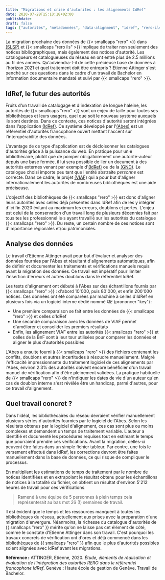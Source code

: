 ```yaml
---
title: "Migrations et crise d'autorités : les alignements IdRef"
date: 2020-07-28T15:10:18+02:00
publishdate:
draft: false
tags: ["autorités", "métadonnées", "data-alignment", "idref", "rero-ils", "slsp"]
---
```


La migration prochaine des données de {{< smallcaps "rero" >}} dans [(SLSP)][1] et {{< smallcaps "rero ils" >}} implique de traiter non seulement des notices bibliographiques, mais également des notices d'autorité. Les catalogueurs et catalogueuses du réseau en ont entré plus de 2.5 millions au fil des années. Qu'adviendra-t-il de cette précieuse base de données à l'horizon 2021 et quel traitement doit être entrepris ? Etienne Attinger s'est penché sur ces questions dans le cadre d'un travail de Bachelor en information documentaire mandaté et suivi par {{< smallcaps "rero" >}}.

<!--more-->

## IdRef, le futur des autorités

Fruits d'un travail de catalogage et d'indexation de longue haleine, les autorités de {{< smallcaps "rero" >}} sont un enjeu de taille pour toutes ses bibliothèques et leurs usagers, quel que soit le nouveau système auxquels ils sont destinés. Dans ce contexte, ces notices d'autorité seront intégrées dans l'application [(IdRef)][2]. Ce système développé par l'[(Abes)][3] est un référentiel d'autorités francophone ouvert mettant l'accent sur l'interopérabilité des données. 

L'avantage de ce type d'application est de décloisonner les catalogues d'autorités grâce à la puissance du web. En pratique pour un·e bibliothécaire, plutôt que de pomper obligatoirement une autorité-auteur depuis une base fermée, il lui sera possible de lier un document à des autorités externes venant par exemple d'[(IdRef)][2] ou de la [(GND)][4]. Le catalogue choisi importe peu tant que l'entité abstraite _personne_ est correcte. Dans ce cadre, le projet [(VIAF)][5] qui a pour but d'aligner internationalement les autorités de nombreuses bibliothèques est une aide préciseuse.

L'objectif des bibliothèques de {{< smallcaps "rero" >}} est donc d'aligner leurs autorités avec celles déjà présentes dans IdRef afin de les y intégrer d'ici fin 2020 évitant au maximum les erreurs, doublons et pertes. L'enjeu est celui de la conservation d'un travail long de plusieurs décennies fait par tous·tes les professionnel·le·s ayant travaillé sur les autorités du catalogue {{< smallcaps "rero" >}}. Du reste, un certain nombre de ces notices sont d'importance régionales et/ou patrimoniales.

## Analyse des données

Le travail d'Etienne Attinger avait pour but d'évaluer et analyser des données fournies par l'Abes et résultant d'alignements automatiques, afin de définir et documenter les traitements et vérifications manuels requis avant la migration des données. Ce travail est impératif pour limiter l'insertion d'erreurs et autres doublons dans le référentiel IdRef.

Les tests d'alignement ont débuté à l'Abes sur des échantillons fournis par {{< smallcaps "rero" >}} : d'abord 10'000, puis 80'000, et enfin 200'000 notices. Ces données ont été comparées par machine à celles d'IdRef en plusieurs fois via un logiciel interne dédié nommé _QE_ (prononcer "key") : 
- Une première comparaison se fait entre les données de {{< smallcaps "rero" >}} et celles d'IdRef
- Une seconde comparaison avec les données de VIAF permet d'améliorer et consolider les premiers résultats
- Enfin, les alignement VIAF entre les autorités {{< smallcaps "rero" >}} et celles de la BnF sont à leur tour utilisées pour comparer les données et aligner le plus d'autorités possibles

L'Abes a ensuite fourni à {{< smallcaps "rero" >}} des fichiers contenant les conflits, doublons et autres incertitudes à résoudre manuellement. Malgré l'efficacité impressionnante du traitement logiciel de ces alignements par l'Abes, environ 2.3% des autorités doivent encore bénéficier d'un travail manuel de vérification afin d'être pleinement validées. La pratique habituelle de {{< smallcaps "rero" >}} de n'indiquer les dates de vie d'un auteur qu'en cas de doublon interne s'est révélée être un handicap, parmi d'autres, pour ce travail d'alignement.

## Quel travail concret ?

Dans l'idéal, les bibliothécaires du réseau devraient vérifier manuellement plusieurs séries d'autorités fournies par le logiciel de l'Abes. Selon les résultats obtenus par le logiciel d'alignement, ces cas sont plus ou moins complexes et demandent un temps de traitement variable. L'auteur a identifié et documenté les procédures requises tout en estimant le temps que pourraient prendre ces vérifications. Avant la migration, celles-ci peuvent être faites dans un simple fichier tableur. Par contre, une fois le versement effectué dans IdRef, les corrections devront être faites manuellement dans la base de données, ce qui risque de compliquer le processus.

En multipliant les estimations de temps de traitement par le nombre de notices identifiées et en extrapolant le résultat obtenu pour les échantillons de notices à la totalité du fichier, on obtient un résultat d'environ 5'212 heures de travail pour ces vérifications.

> Ramené à une équipe de 5 personnes à plein temps cela représenterait au bas mot 26 (!) semaines de travail.

Il est évident que le temps et les ressources manquent à toutes les bibliothèques du réseau, actuellement aux prises avec la préparation d'une migration d'envergure. Néanmoins, la richesse du catalogue d'autorités de {{ smallcaps "rero" }} mérite qu'on ne laisse pas cet élément de côté, comme le constate d'Etienne Attinger dans son travail. C'est pourquoi les travaux concrets de vérification ont d'ores et déjà commencé dans les bibliothèques de {{ smallcaps "rero" }} afin que le plus d'autorités possibles soient alignées avec IdRef avant les migrations.

__Référence :__ ATTINGER, Etienne, 2020. _Étude, éléments de réalisation et évaluation de l’intégration des autorités RERO dans le référentiel francophone IdRef_. Genève : Haute école de gestion de Genève. Travail de Bachelor.

[1]: https://slsp.ch/
[2]: https://www.idref.fr/
[3]: http://www.abes.fr/Autorites-et-referentiels/IdRef-Identifiants-et-Referentiels
[4]: https://www.dnb.de/DE/Professionell/Standardisierung/GND/gnd_node.html
[5]: https://viaf.org/
